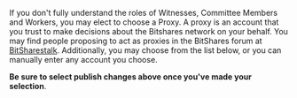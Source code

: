 If you don't fully understand the roles of Witnesses, Committee Members and Workers, you may elect to choose a Proxy. A proxy is an account that you trust to make decisions about the Bitshares network on your behalf. You may find people proposing to act as proxies in the BitShares forum at [BitSharestalk](https://bitsharestalk.org/index.php/board,75.0.html). Additionally, you may choose from the list below, or you can manually enter any account you choose.

**Be sure to select publish changes above once you've made your selection**.
